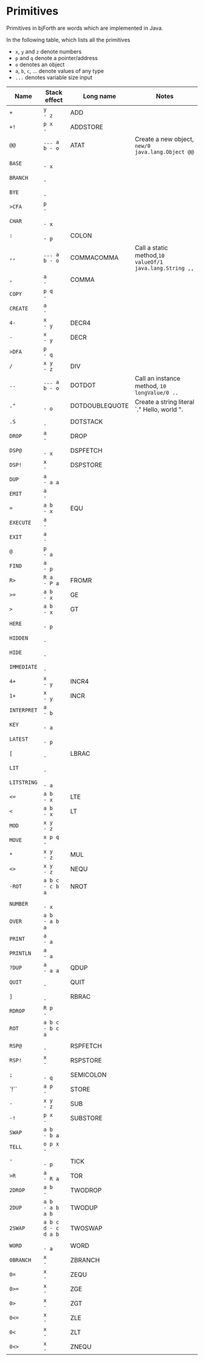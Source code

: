 # Primitives

Primitives in bjForth are words which are implemented in Java.

In the following table, which lists all the primitives

- `x`, `y` and `z` denote numbers
- `p` and `q` denote a pointer/address
- `o` denotes an object
- `a`, `b`, `c`, ... denote values of any type
- `...` denotes variable size input


| Name        | Stack effect       | Long name      | Notes                                                      |
|-------------|--------------------|----------------|------------------------------------------------------------|
| `+`         | `y       - z`      | ADD            |                                                            |
| `+!`        | `p x     - `       | ADDSTORE       |                                                            |
| `@@`        | `... a b - o`      | ATAT           | Create a new object, `new/0 java.lang.Object @@`           |
| `BASE`      | `        - x`      |                |                                                            |
| `BRANCH`    | `        -`        |                |                                                            |
| `BYE`       | `        -`        |                |                                                            |
| `>CFA`      | `p       - `       |                |                                                            |
| `CHAR`      | `        - x`      |                |                                                            |
| `:`         | `        - p`      | COLON          |                                                            |
| `,,`        | `... a b - o`      | COMMACOMMA     | Call a static method,`10 valueOf/1 java.lang.String ,,`    |
| `,`         | `a       -`        | COMMA          |                                                            |
| `COPY`      | `p q     -`        |                |                                                            |
| `CREATE`    | `a       -`        |                |                                                            |
| `4-`        | `x       - y`      | DECR4          |                                                            |
| `-`         | `x       - y`      | DECR           |                                                            |
| `>DFA`      | `p       - q`      |                |                                                            |
| `/`         | `x y     - z`      | DIV            |                                                            |
| `..`        | `... a b - o`      | DOTDOT         | Call an instance method, `10 longValue/0 ..`               |
| `."`        | `        - o`      | DOTDOUBLEQUOTE | Create a string literal `." Hello, world ".                |
| `.S`        | `        -`        | DOTSTACK       |                                                            |
| `DROP`      | `a       -`        | DROP           |                                                            |
| `DSP@`      | `        - x`      | DSPFETCH       |                                                            |
| `DSP!`      | `x       -`        | DSPSTORE       |                                                            |
| `DUP`       | `a       - a a`    |                |                                                            |
| `EMIT`      | `a       -`        |                |                                                            |
| `=`         | `a b     - x`      | EQU            |                                                            |
| `EXECUTE`   | `a       -`        |                |                                                            |
| `EXIT`      | `a       -`        |                |                                                            |
| `@`         | `p       - a`      |                |                                                            |
| `FIND`      | `a       - p`      |                |                                                            |
| `R>`        | `R a     - P a`    | FROMR          |                                                            |
| `>=`        | `a b     - x`      | GE             |                                                            |
| `>`         | `a b     - x`      | GT             |                                                            |
| `HERE`      | `        - p`      |                |                                                            |
| `HIDDEN`    | `        -`        |                |                                                            |
| `HIDE`      | `        -`        |                |                                                            |
| `IMMEDIATE` | `        -`        |                |                                                            |
| `4+`        | `x       - y`      | INCR4          |                                                            |
| `1+`        | `x       - y`      | INCR           |                                                            |
| `INTERPRET` | `a       - b`      |                |                                                            |
| `KEY`       | `        - a`      |                |                                                            |
| `LATEST`    | `        - p`      |                |                                                            |
| `[`         | `        -`        | LBRAC          |                                                            |
| `LIT`       | `        -`        |                |                                                            |
| `LITSTRING` | `        - a `     |                |                                                            |
| `<=`        | `a b     - x`      | LTE            |                                                            |
| `<`         | `a b     - x`      | LT             |                                                            |
| `MOD`       | `x y     - z`      |                |                                                            |
| `MOVE`      | `x p q   -`        |                |                                                            |
| `*`         | `x y     - z`      | MUL            |                                                            |
| `<>`        | `x y     - z`      | NEQU           |                                                            |
| `-ROT`      | `a b c   - c b a`  | NROT           |                                                            |
| `NUMBER`    | `        - x`      |                |                                                            |
| `OVER`      | `a b     - a b a`  |                |                                                            |
| `PRINT`     | `a       - a`      |                |                                                            |
| `PRINTLN`   | `a       - a`      |                |                                                            |
| `?DUP`      | `a       - a a`    | QDUP           |                                                            |
| `QUIT`      | `        -`        | QUIT           |                                                            |
| `]`         | `        -`        | RBRAC          |                                                            |
| `RDROP`     | `R p     -`        |                |                                                            |
| `ROT`       | `a b c   - b c a`  |                |                                                            |
| `RSP@`      | `        -`        | RSPFETCH       |                                                            |
| `RSP!`      | `x       -`        | RSPSTORE       |                                                            |
| `;`         | `        - q`      | SEMICOLON      |                                                            |
| `!``        | `a p     -`        | STORE          |                                                            |
| `-`         | `x y     - z`      | SUB            |                                                            |
| `-!`        | `p x     -`        | SUBSTORE       |                                                            |
| `SWAP`      | `a b     - b a`    |                |                                                            |
| `TELL`      | `o p x   -`        |                |                                                            |
| `'`         | `        - p`      | TICK           |                                                            |
| `>R`        | `a       - R a`    | TOR            |                                                            |
| `2DROP`     | `a b     -`        | TWODROP        |                                                            |
| `2DUP`      | `a b     - a b a b`| TWODUP         |                                                            |
| `2SWAP`     | `a b c d - c d a b`| TWOSWAP        |                                                            |
| `WORD`      | `        - a`      | WORD           |                                                            |
| `0BRANCH`   | `x       -`        | ZBRANCH        |                                                            |
| `0=`        | `x       -`        | ZEQU           |                                                            |
| `0>=`       | `x       -`        | ZGE            |                                                            |
| `0>`        | `x       -`        | ZGT            |                                                            |
| `0<=`       | `x       -`        | ZLE            |                                                            |
| `0<`        | `x       -`        | ZLT            |                                                            |
| `0<>`       | `x       -`        | ZNEQU          |                                                            |
              
